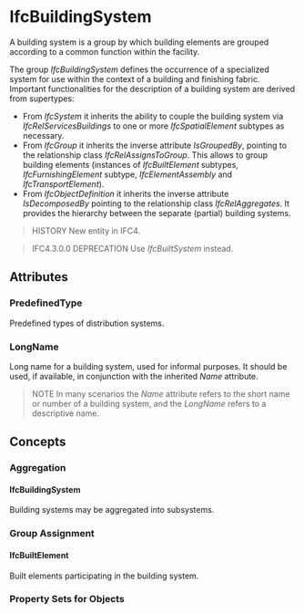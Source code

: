 # IfcBuildingSystem

A building system is a group by which building elements are grouped according to a common function within the facility.
<!-- end of short definition -->

The group _IfcBuildingSystem_ defines the occurrence of a specialized system for use within the context of a building and finishing fabric. Important functionalities for the description of a building system are derived from supertypes:

* From _IfcSystem_ it inherits the ability to couple the building system via _IfcRelServicesBuildings_ to one or more _IfcSpatialElement_ subtypes as necessary.
* From _IfcGroup_ it inherits the inverse attribute _IsGroupedBy_, pointing to the relationship class _IfcRelAssignsToGroup_. This allows to group building elements (instances of _IfcBuiltElement_ subtypes, _IfcFurnishingElement_ subtype, _IfcElementAssembly_ and _IfcTransportElement_).
* From _IfcObjectDefinition_ it inherits the inverse attribute _IsDecomposedBy_ pointing to the relationship class _IfcRelAggregates_. It provides the hierarchy between the separate (partial) building systems.

> HISTORY New entity in IFC4.

> IFC4.3.0.0 DEPRECATION Use _IfcBuiltSystem_ instead.

## Attributes

### PredefinedType
Predefined types of distribution systems.

### LongName
Long name for a building system, used for informal purposes. It should be used, if available, in conjunction with the inherited _Name_ attribute.
> NOTE In many scenarios the _Name_ attribute refers to the short name or number of a building system, and the _LongName_ refers to a descriptive name.

## Concepts

### Aggregation



#### IfcBuildingSystem

Building systems may be aggregated into subsystems.

### Group Assignment



#### IfcBuiltElement

Built elements participating in the building system.

### Property Sets for Objects



